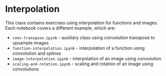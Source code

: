 # Interpolation

This class contains exercises using interpolation for functions and images. Each notebook covers a different example, which are:

* `conv-transpose.ipynb` - auxiliary class using convolution transpose to upsample images
* `function-interpolation.ipynb` - interpolation of a function using convolution and splines
* `image-interpolation.ipynb` - interpolation of an image using convolution
* `scaling-and-rotation.ipynb` - scaling and rotation of an image using convolutions
